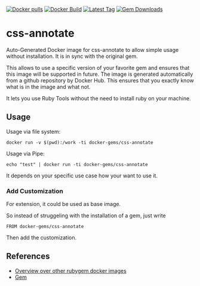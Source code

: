 [![Docker pulls](https://img.shields.io/docker/pulls/rubygem/css-annotate.svg)](https://hub.docker.com/r/rubygem/css-annotate/)
[![Docker Build](https://img.shields.io/docker/automated/rubygem/css-annotate.svg)](https://hub.docker.com/r/rubygem/css-annotate/)
[![Latest Tag](https://img.shields.io/github/tag/docker-rubygem/css-annotate.svg)](https://hub.docker.com/r/rubygem/css-annotate/)
[![Gem Downloads](https://img.shields.io/gem/dt/css-annotate.svg)](https://rubygems.org/gems/css-annotate/)
# css-annotate

Auto-Generated Docker image for css-annotate to allow simple usage without installation.
It is in sync with the original gem.

This allows to use a specific version of your favorite gem and ensures that this image will be supported in future.
The image is generated automatically from a github repository by Docker Hub.
This ensures that you exactly know what is in the image and what not.

It lets you use Ruby Tools without the need to install ruby on your machine.

## Usage

Usage via file system:

`docker run -v $(pwd):/work -ti docker-gems/css-annotate`

Usage via Pipe:

`echo "test" | docker run -ti docker-gems/css-annotate`

It depends on your specific use case how your want to use it.

### Add Customization

For extension, it could be used as base image.

So instead of struggeling with the installation of a gem, just write

`FROM docker-gems/css-annotate`

Then add the customization.

## References

 - [Overview over other rubygem docker images](https://github.com/thinkbot/docker-rubygem)
 - [Gem](https://rubygems.org/gems/css-annotate/)
